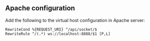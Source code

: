 ## Apache configuration

Add the following to the virtual host configuration in Apache server:

```
RewriteCond %{REQUEST_URI} ^/api/socket/$
RewriteRule ^/(.*) ws://localhost:8888/$1 [P,L]
```

